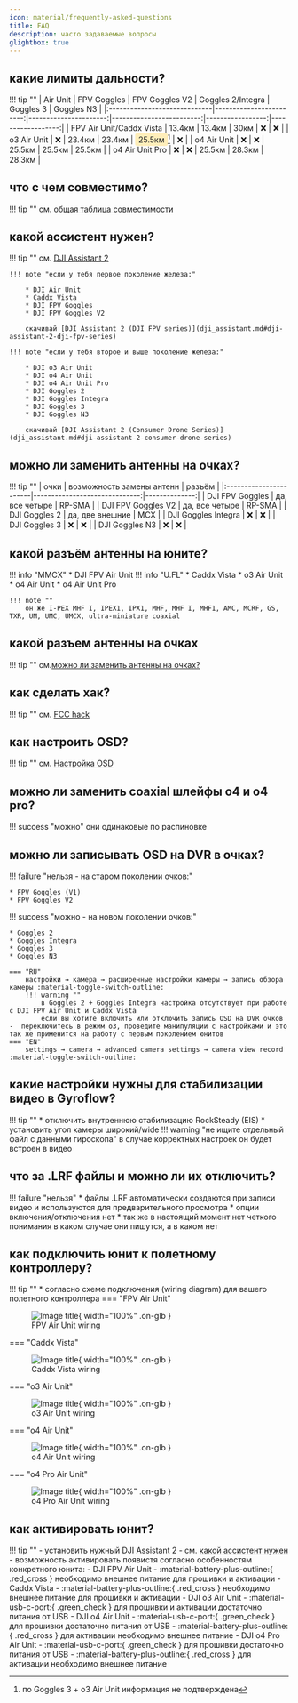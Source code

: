 ```yaml
---
icon: material/frequently-asked-questions
title: FAQ
description: часто задаваемые вопросы
glightbox: true
---
```


## какие лимиты дальности?
!!! tip ""
    | Air Unit                     |             FPV Goggles |       FPV Goggles V2 |       Goggles 2/Integra |       Goggles 3 |       Goggles N3 |
    |:-----------------------------|------------------------:|----------------------:|-------------------------:|-----------------:|------------------:|
    |     FPV Air Unit/Caddx Vista |                 13.4км |               13.4км |                    30км |              ❌ |               ❌ |
    |     o3 Air Unit              |                    ❌ |               23.4км |                  23.4км |           <span style="background-color: #ffeeba; padding: 0.2em 0.4em; border-radius: 4px; color: #212529;">25.5км</span>[^1] |               ❌ |
    |     o4 Air Unit              |                    ❌ |                  ❌ |                  25.5км |           25.5км |            25.5км |
    |     o4 Air Unit Pro          |                    ❌ |                  ❌ |                  25.5км |           28.3км |            28.3км |

[^1]: по Goggles 3 + o3 Air Unit информация не подтверждена

## что с чем совместимо?
!!! tip ""
    см. [общая таблица совместимости](compatibility.md#общая-таблица-совместимости)

## какой ассистент нужен?
!!! tip ""
    см. [DJI Assistant 2](dji_assistant.md)

    !!! note "если у тебя первое поколение железа:"

        * DJI Air Unit
        * Caddx Vista
        * DJI FPV Goggles
        * DJI FPV Goggles V2

        скачивай [DJI Assistant 2 (DJI FPV series)](dji_assistant.md#dji-assistant-2-dji-fpv-series)

    !!! note "если у тебя второе и выше поколение железа:"

        * DJI o3 Air Unit
        * DJI o4 Air Unit
        * DJI o4 Air Unit Pro
        * DJI Goggles 2
        * DJI Goggles Integra
        * DJI Goggles 3
        * DJI Goggles N3

        скачивай [DJI Assistant 2 (Consumer Drone Series)](dji_assistant.md#dji-assistant-2-consumer-drone-series)

## можно ли заменить антенны на очках?
!!! tip ""
    | очки                   | возможность замены антенн   | разъём   |
    |:-----------------------|------------------------------:|--------------:|
    | DJI FPV Goggles        | да, все четыре                | RP-SMA        |
    | DJI FPV Goggles V2     | да, все четыре                | RP-SMA        |
    | DJI Goggles 2          | да, две внешние               | MCX           |
    | DJI Goggles Integra    | ❌                            | ❌            |
    | DJI Goggles 3          | ❌                            | ❌            |
    | DJI Goggles N3         | ❌                            | ❌            |

## какой разъём антенны на юните?
!!! info "MMCX"
    * DJI FPV Air Unit
!!! info "U.FL"
    * Caddx Vista
    * o3 Air Unit
    * o4 Air Unit
    * o4 Air Unit Pro

    !!! note ""
        он же I-PEX MHF I, IPEX1, IPX1, MHF, MHF I, MHF1, AMC, MCRF, GS, TXR, UM, UMC, UMCX, ultra-miniature coaxial
## какой разъем антенны на очках
!!! tip ""
    см.[можно ли заменить антенны на очках?](#можно-ли-заменить-антенны-на-очках)

## как сделать хак?
!!! tip ""
    см. [FCC hack](fcc.md#fcc-hack)

## как настроить OSD?
!!! tip ""
    см. [Настройка OSD](osd.md#настройка-osd)

## можно ли заменить coaxial шлейфы o4 и o4 pro?
!!! success "можно"
    они одинаковые по распиновке

## можно ли записывать OSD на DVR в очках?
!!! failure "нельзя - на старом поколении очков:"

    * FPV Goggles (V1)
    * FPV Goggles V2

!!! success "можно - на новом поколении очков:"

    * Goggles 2
    * Goggles Integra
    * Goggles 3
    * Goggles N3
    
    === "RU"
        настройки → камера → расширенные настройки камеры → запись обзора камеры :material-toggle-switch-outline:
        !!! warning ""
            в Goggles 2 + Goggles Integra настройка отсутствует при работе с DJI FPV Air Unit и Caddx Vista
            если вы хотите включить или отключить запись OSD на DVR очков -  переключитесь в режим о3, проведите манипуляции с настройками и это так же применится на работу с первым поколением юнитов
    === "EN"
        settings → camera → advanced camera settings → camera view record :material-toggle-switch-outline:

## какие настройки нужны для стабилизации видео в Gyroflow?
!!! tip ""
    * отключить внутреннюю стабилизацию RockSteady (EIS)
    * установить угол камеры широкий/wide
    !!! warning "не ищите отдельный файл с данными гироскопа"
        в случае корректных настроек он будет встроен в видео

## что за .LRF файлы и можно ли их отключить?
!!! failure "нельзя"
    * файлы .LRF автоматически создаются при записи видео и используются для предварительного просмотра
    * опции включения/отключения нет
    * так же в настоящий момент нет четкого понимания в каком случае они пишутся, а в каком нет

## как подключить юнит к полетному контроллеру?
!!! tip ""
    * согласно схеме подключения (wiring diagram) для вашего полетного контроллера
    === "FPV Air Unit"
        <figure markdown="span">
        ![Image title](./images/og_au_wiring_light.png){ width="100%" .on-glb }
        <figcaption>FPV Air Unit wiring</figcaption>
        </figure>
    === "Caddx Vista"
        <figure markdown="span">
        ![Image title](./images/caddx_vista_wiring_light.png){ width="100%" .on-glb }
        <figcaption>Caddx Vista wiring</figcaption>
        </figure>
    === "o3 Air Unit"
        <figure markdown="span">
        ![Image title](./images/o3_wiring_light.png){ width="100%" .on-glb }
        <figcaption>o3 Air Unit wiring</figcaption>
        </figure>
    === "o4 Air Unit"
        <figure markdown="span">
        ![Image title](./images/o4lite_wiring_light.png){ width="100%" .on-glb }
        <figcaption>o4 Air Unit wiring</figcaption>
        </figure>
    === "o4 Pro Air Unit"
        <figure markdown="span">
        ![Image title](./images/o4pro_wiring_light.png){ width="100%" .on-glb }
        <figcaption>o4 Pro Air Unit wiring</figcaption>
        </figure>

## как активировать юнит?
!!! tip ""
    - установить нужный DJI Assistant 2
        - см. [какой ассистент нужен](dji_assistant.md)
    - возможность активировать появистя согласно особенностям конкретного юнита:
        - DJI FPV Air Unit
            - :material-battery-plus-outline:{ .red_cross } необходимо внешнее питание для прошивки и активации
        - Caddx Vista
            - :material-battery-plus-outline:{ .red_cross } необходимо внешнее питание для прошивки и активации
        - DJI o3 Air Unit
            - :material-usb-c-port:{ .green_check } для прошивки и активации достаточно питания от USB
        - DJI o4 Air Unit
            - :material-usb-c-port:{ .green_check } для прошивки достаточно питания от USB
            - :material-battery-plus-outline:{ .red_cross } для активации необходимо внешнее питание
        - DJI o4 Pro Air Unit
            - :material-usb-c-port:{ .green_check } для прошивки достаточно питания от USB
            - :material-battery-plus-outline:{ .red_cross } для активации необходимо внешнее питание